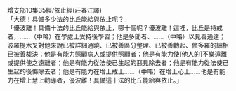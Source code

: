 增支部10集35經/依止經(莊春江譯)  
「大德！具備多少法的比丘能給與依止呢？」  
「優波離！具備十法的比丘能給與依止，哪十個呢？優波離！這裡，比丘是持戒者，……（中略）在學處上受持後學習；他是多聞者、……（中略）以見善通達；波羅提木叉對他來說已被詳細通曉、已被善區分整理、已被善轉起、修多羅的細相已被善裁決；他是有能力照顧病人或提供照顧者；他是有能力使[他人的]不樂遠離或提供使之遠離者；他是有能力從法使已生起的惡見除去者；他是有能力從法使已生起的後悔除去者；他是有能力在增上戒上……（中略）在增上心上……他是有能力在增上慧上勸導者，優波離！具備這十法的比丘能給與依止。」  
  
  
